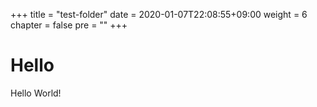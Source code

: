 +++
title = "test-folder"
date = 2020-01-07T22:08:55+09:00
weight = 6
chapter = false
pre = ""
+++

# Hello

Hello World!
